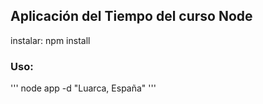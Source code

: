 ## Aplicación del Tiempo del curso Node

instalar: npm install


### Uso:
'''
node app -d "Luarca, España"
'''